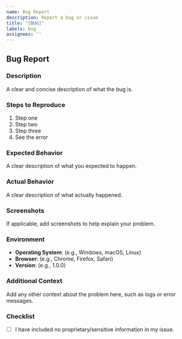 ```yaml
---
name: Bug Report
description: Report a bug or issue
title: "[BUG]"
labels: bug
assignees: ''
---
```


## Bug Report

### Description
A clear and concise description of what the bug is.

### Steps to Reproduce
1. Step one
2. Step two
3. Step three
4. See the error

### Expected Behavior
A clear description of what you expected to happen.

### Actual Behavior
A clear description of what actually happened.

### Screenshots
If applicable, add screenshots to help explain your problem.

### Environment
- **Operating System**: (e.g., Windows, macOS, Linux)
- **Browser**: (e.g., Chrome, Firefox, Safari)
- **Version**: (e.g., 1.0.0)

### Additional Context
Add any other context about the problem here, such as logs or error messages.

### Checklist
- [ ] I have included no proprietary/sensitive information in my issue.
